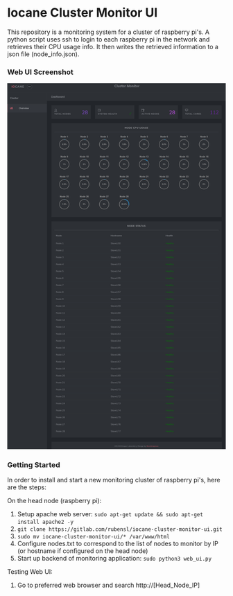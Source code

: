 # Iocane Cluster Monitor UI
This repository is a monitoring system for a cluster of raspberry pi's. A python
script uses ssh to login to each raspberry pi in the network and retrieves their 
CPU usage info. It then writes the retrieved information to a json file 
(node_info.json).

### Web UI Screenshot
![](img/web_capture.png)

### Getting Started
In order to install and start a new monitoring cluster of raspberry pi's, here 
are the steps:

On the head node (raspberry pi):
1. Setup apache web server: `sudo apt-get update && sudo apt-get install apache2 -y`
2. `git clone https://gitlab.com/rubensl/iocane-cluster-monitor-ui.git`
3. `sudo mv iocane-cluster-monitor-ui/* /var/www/html`
4. Configure nodes.txt to correspond to the list of nodes to monitor by IP (or hostname if configured on the head node)
5. Start up backend of monitoring application: `sudo python3 web_ui.py`

Testing Web UI:
1. Go to preferred web browser and search http://[Head_Node_IP]